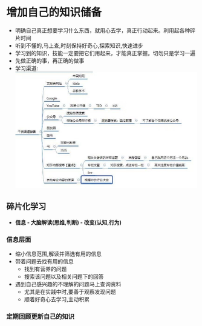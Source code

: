 # 增加自己的知识储备

- 明确自己真正想要学习什么东西，就用心去学，真正行动起来。利用起各种碎片时间
- 听到不懂的,马上查,时刻保持好奇心,探索知识,快速进步
- 学习到的知识，技能一定要把它们用起来，才能真正掌握。切勿只是学习一遍
- 先做正确的事，再正确的做事
- 学习渠道:
  ![增加自己的知识储备](../resource/储备.jpeg)

## 碎片化学习

- **信息 - 大脑解读(思维,判断) - 改变(认知,行为)**

### 信息层面

- 缩小信息范围,解读并筛选有用的信息
- 带着问题去找有用的信息
  - 找到有营养的问题
  - 搜索该问题以及相关问题下的回答
- 遇到自己感兴趣的不理解的问题马上查询资料
  - 尤其是在实践中时,要善于观察发现问题
  - 顺着好奇心去学习,主动积累

### 定期回顾更新自己的知识
